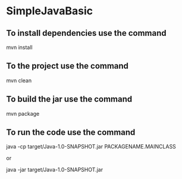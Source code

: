 # SimpleJavaBasic

To install dependencies use the command
---------------------------------------
mvn install



To the project use the command
------------------------------
mvn clean



To build the jar use the command
--------------------------------
mvn package



To run the code use the command
-------------------------------
java -cp target/Java-1.0-SNAPSHOT.jar PACKAGENAME.MAINCLASS

or

java -jar target/Java-1.0-SNAPSHOT.jar

